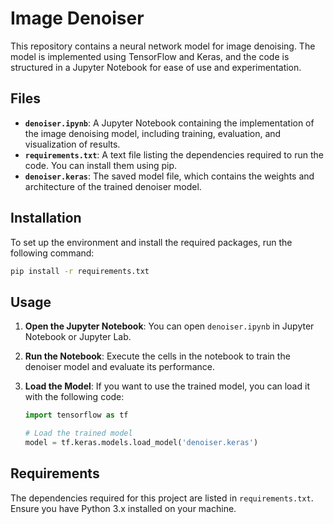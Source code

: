 # Image Denoiser

This repository contains a neural network model for image denoising. The model is implemented using TensorFlow and Keras, and the code is structured in a Jupyter Notebook for ease of use and experimentation.

## Files

- **`denoiser.ipynb`**: A Jupyter Notebook containing the implementation of the image denoising model, including training, evaluation, and visualization of results.
- **`requirements.txt`**: A text file listing the dependencies required to run the code. You can install them using pip.
- **`denoiser.keras`**: The saved model file, which contains the weights and architecture of the trained denoiser model.

## Installation

To set up the environment and install the required packages, run the following command:

```bash
pip install -r requirements.txt
```

## Usage

1. **Open the Jupyter Notebook**: You can open `denoiser.ipynb` in Jupyter Notebook or Jupyter Lab.
2. **Run the Notebook**: Execute the cells in the notebook to train the denoiser model and evaluate its performance.
3. **Load the Model**: If you want to use the trained model, you can load it with the following code:

   ```python
   import tensorflow as tf

   # Load the trained model
   model = tf.keras.models.load_model('denoiser.keras')
   ```

## Requirements

The dependencies required for this project are listed in `requirements.txt`. Ensure you have Python 3.x installed on your machine.
